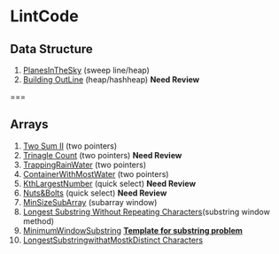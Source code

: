 # LintCode
## Data Structure
1. [PlanesInTheSky](https://github.com/jiapengliu613/LintCode/tree/master/PlanesInTheSky) (sweep line/heap)
2. [Building OutLine](https://github.com/jiapengliu613/LintCode/tree/master/BuildingOutline) (heap/hashheap)  **Need Review**

===
## Arrays
1. [Two Sum II](https://github.com/jiapengliu613/LintCode/tree/master/TwoSumII) (two pointers)
2. [Trinagle Count](https://github.com/jiapengliu613/LintCode/tree/master/TriangleCount) (two pointers) **Need Review**
3. [TrappingRainWater](https://github.com/jiapengliu613/LintCode/tree/master/TrappingRainWater) (two pointers)
4. [ContainerWithMostWater](https://github.com/jiapengliu613/LintCode/tree/master/ContainerWithMostWater) (two pointers)
5. [KthLargestNumber](https://github.com/jiapengliu613/LintCode/tree/master/KthLargestNumber) (quick select) **Need Review**
6. [Nuts&Bolts](https://github.com/jiapengliu613/LintCode/tree/master/Nuts%26Bolts) (quick select) **Need Review**
7. [MinSizeSubArray](https://github.com/jiapengliu613/LintCode/tree/master/MinSizeSubarray) (subarray window)
8. [Longest Substring Without Repeating Characters](https://github.com/jiapengliu613/LintCode/tree/master/LongestSubstringWithoutRepeatingCharacters)(substring window method)
9. [MinimumWindowSubstring](https://github.com/jiapengliu613/LintCode/tree/master/MinimumWindowSubstring) [**Template for substring problem**](https://discuss.leetcode.com/topic/30941/here-is-a-10-line-template-that-can-solve-most-substring-problems)
10. [ LongestSubstringwithatMostkDistinct Characters](https://github.com/jiapengliu613/LintCode/blob/master/Longest%20Substring%20with%20At%20Most%20K%20Distinct%20Characters/Solution.java)
